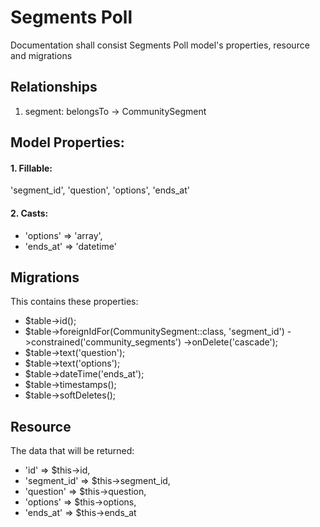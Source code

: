 # Segments Poll 

Documentation shall consist Segments Poll model's properties, resource and migrations

## Relationships 
1. segment: belongsTo -> CommunitySegment 


## Model Properties:

#### 1. Fillable: 
'segment_id', 'question', 'options', 'ends_at'

#### 2. Casts:
- 'options' => 'array',
- 'ends_at' => 'datetime'

## Migrations
This contains these properties: 

- $table->id();
- $table->foreignIdFor(CommunitySegment::class, 'segment_id')
    ->constrained('community_segments')
    ->onDelete('cascade');
- $table->text('question');
- $table->text('options');
- $table->dateTime('ends_at');
- $table->timestamps();
- $table->softDeletes();

## Resource
The data that will be returned:

- 'id' => $this->id,
- 'segment_id' => $this->segment_id,
- 'question' => $this->question,
- 'options' => $this->options,
- 'ends_at' => $this->ends_at







